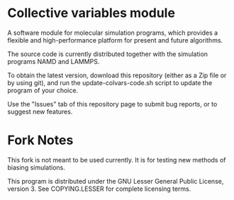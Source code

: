 Collective variables module
=======

A software module for molecular simulation programs, which provides a flexible and high-performance platform for present and future algorithms.

The source code is currently distributed together with the simulation programs NAMD and LAMMPS.

To obtain the latest version, download this repository (either as a Zip file or by using git), and run the update-colvars-code.sh script to update the program of your choice.

Use the "Issues" tab of this repository page to submit bug reports, or to suggest new features.


Fork Notes
==========
This fork is not meant to be used currently. It is for testing new methods of biasing simulations.

This program is distributed under the GNU Lesser General Public License, version 3. See COPYING.LESSER for complete licensing terms.

